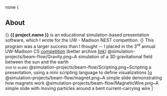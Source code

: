 none
{
## About
{} <b>{{ project.name }}</b> is an educational simulation-based presentation software, which I wrote for the UW - Madison NEST competition.
{} This program was a larger success than I thought -- I placed in the 3<sup>rd</sup> annual UW-Madison CS <a href="https://contest.cs.wisc.edu/">competition</a> (better archive <a href="../../static/projects/simulation-projects/beam-flow/BeamFlowWinners.pdf">link</a>)
@simulation-projects/beam-flow/Gravity.png~A simulation of a 3D gravitational field between the sun and the earth<br/><small>(not to scale)</small>
@simulation-projects/beam-flow/Scripting.png~Scripting a presentation, using a mini scripting language to define visualizations
[g
@simulation-projects/beam-flow/magnet.png~A simple slide demonstrating how magnets work
@simulation-projects/beam-flow/MagneticWire.png~A simple slide with moving particles around a bent current-carrying wire
]